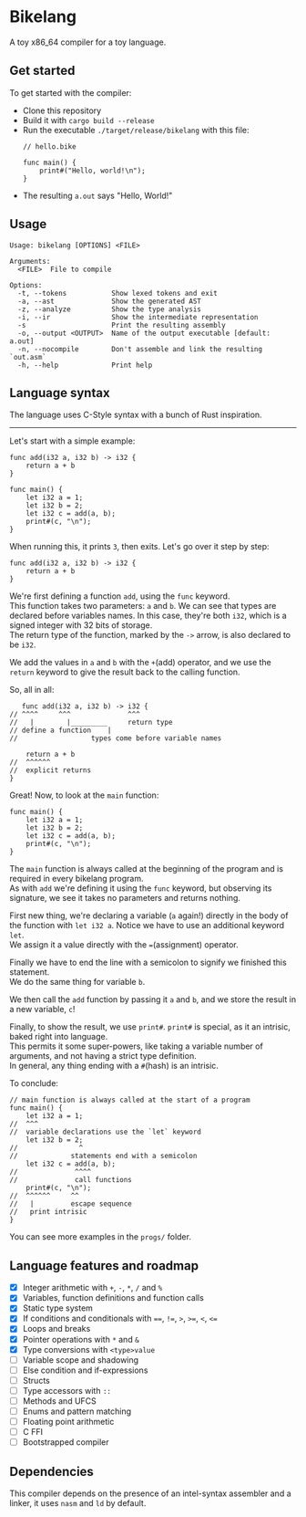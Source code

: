 # Bikelang

A toy x86_64 compiler for a toy language.

## Get started

To get started with the compiler:
-   Clone this repository
-   Build it with `cargo build --release`
-   Run the executable `./target/release/bikelang` with this file:
    ```
    // hello.bike

    func main() {
        print#("Hello, world!\n");
    }
    ```
-   The resulting `a.out` says "Hello, World!"

## Usage

```
Usage: bikelang [OPTIONS] <FILE>

Arguments:
  <FILE>  File to compile

Options:
  -t, --tokens           Show lexed tokens and exit
  -a, --ast              Show the generated AST
  -z, --analyze          Show the type analysis
  -i, --ir               Show the intermediate representation
  -s                     Print the resulting assembly
  -o, --output <OUTPUT>  Name of the output executable [default: a.out]
  -n, --nocompile        Don't assemble and link the resulting `out.asm`
  -h, --help             Print help
```

## Language syntax

The language uses C-Style syntax with a bunch of Rust inspiration.

---

Let's start with a simple example:

```
func add(i32 a, i32 b) -> i32 {
    return a + b
}

func main() {
    let i32 a = 1;
    let i32 b = 2;
    let i32 c = add(a, b);
    print#(c, "\n");
}
```

When running this, it prints `3`, then exits. 
Let's go over it step by step:

```
func add(i32 a, i32 b) -> i32 {
    return a + b
}
```

We're first defining a function `add`, using the `func` keyword.  
This function takes two parameters: `a` and `b`. 
We can see that types are declared before variables names.
In this case, they're both `i32`, which is a signed integer with 32 bits of storage.  
The return type of the function, marked by the `->` arrow, is also declared to be `i32`.

We add the values in `a` and `b` with the `+`(add) operator, and we use the `return` keyword to give the result back to the calling function.

So, all in all:
```
   func add(i32 a, i32 b) -> i32 {
// ^^^^     ^^^              ^^^
//   |        |_________     return type
// define a function    |
//                  types come before variable names

    return a + b
//  ^^^^^^
//  explicit returns
}
```

Great! Now, to look at the `main` function:
```
func main() {
    let i32 a = 1;
    let i32 b = 2;
    let i32 c = add(a, b);
    print#(c, "\n");
}
```
The `main` function is always called at the beginning of the program and is required in every bikelang program.   
As with `add` we're defining it using the `func` keyword, but observing its signature, we see it takes no parameters and returns nothing.  

First new thing, we're declaring a variable (`a` again!) directly in the body of the function with `let i32 a`. Notice we have to use an additional keyword `let`.  
We assign it a value directly with the `=`(assignment) operator.

Finally we have to end the line with a semicolon to signify we finished this statement.  
We do the same thing for variable `b`.

We then call the `add` function by passing it `a` and `b`, and we store the result in a new variable, `c`!

Finally, to show the result, we use `print#`. `print#` is special, as it an intrisic, baked right into language.  
This permits it some super-powers, like taking a variable number of arguments, and not having a strict type definition.  
In general, any thing ending with a `#`(hash) is an intrisic.

To conclude:
```
// main function is always called at the start of a program
func main() {
    let i32 a = 1;
//  ^^^
//  variable declarations use the `let` keyword
    let i32 b = 2;
//               ^
//             statements end with a semicolon
    let i32 c = add(a, b);
//              ^^^^
//              call functions
    print#(c, "\n");
//  ^^^^^^     ^^
//   |         escape sequence
//   print intrisic
}
```

You can see more examples in the `progs/` folder.


## Language features and roadmap

- [x] Integer arithmetic with `+`, `-`, `*`, `/` and `%`
- [x] Variables, function definitions and function calls
- [x] Static type system
- [x] If conditions and conditionals with `==`, `!=`, `>`, `>=`, `<`, `<=`
- [x] Loops and breaks
- [x] Pointer operations with `*` and `&`
- [x] Type conversions with `<type>value`
- [ ] Variable scope and shadowing
- [ ] Else condition and if-expressions
- [ ] Structs
- [ ] Type accessors with `::`
- [ ] Methods and UFCS
- [ ] Enums and pattern matching
- [ ] Floating point arithmetic
- [ ] C FFI
- [ ] Bootstrapped compiler

## Dependencies

This compiler depends on the presence of an intel-syntax assembler and a linker, it uses `nasm` and `ld` by default.
